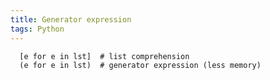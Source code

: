 ```yaml
---
title: Generator expression
tags: Python
---
```


<!--more-->

```
  [e for e in lst]  # list comprehension
  (e for e in lst)  # generator expression (less memory)
```
